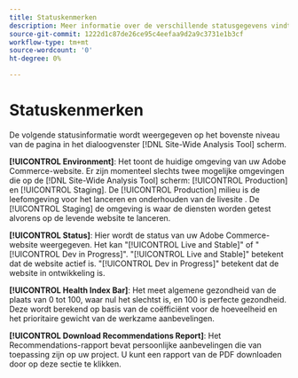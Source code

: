 ```yaml
---
title: Statuskenmerken
description: Meer informatie over de verschillende statusgegevens vindt u in het dialoogvenster [!DNL Site-Wide Analysis Tool].
source-git-commit: 1222d1c87de26ce95c4eefaa9d2a9c3731e1b3cf
workflow-type: tm+mt
source-wordcount: '0'
ht-degree: 0%

---
```


# Statuskenmerken

De volgende statusinformatie wordt weergegeven op het bovenste niveau van de pagina in het dialoogvenster [!DNL Site-Wide Analysis Tool] scherm.

**[!UICONTROL Environment]**: Het toont de huidige omgeving van uw Adobe Commerce-website. Er zijn momenteel slechts twee mogelijke omgevingen die op de [!DNL Site-Wide Analysis Tool] scherm: [!UICONTROL Production] en [!UICONTROL Staging]. De [!UICONTROL Production] milieu is de leefomgeving voor het lanceren en onderhouden van de livesite . De [!UICONTROL Staging] de omgeving is waar de diensten worden getest alvorens op de levende website te lanceren.

**[!UICONTROL Status]**: Hier wordt de status van uw Adobe Commerce-website weergegeven. Het kan &quot;[!UICONTROL Live and Stable]&quot; of &quot;[!UICONTROL Dev in Progress]&quot;. &quot;[!UICONTROL Live and Stable]&quot; betekent dat de website actief is. &quot;[!UICONTROL Dev in Progress]&quot; betekent dat de website in ontwikkeling is.

**[!UICONTROL Health Index Bar]**: Het meet algemene gezondheid van de plaats van 0 tot 100, waar nul het slechtst is, en 100 is perfecte gezondheid. Deze wordt berekend op basis van de coëfficiënt voor de hoeveelheid en het prioritaire gewicht van de werkzame aanbevelingen.

**[!UICONTROL Download Recommendations Report]**: Het Recommendations-rapport bevat persoonlijke aanbevelingen die van toepassing zijn op uw project. U kunt een rapport van de PDF downloaden door op deze sectie te klikken.



